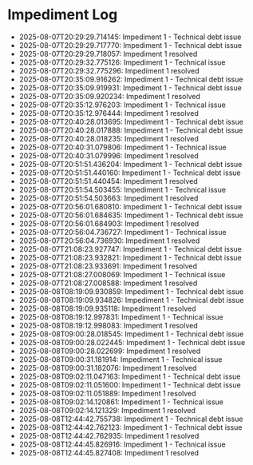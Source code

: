 # Impediment Log

- 2025-08-07T20:29:29.714145: Impediment 1 - Technical debt issue
- 2025-08-07T20:29:29.717770: Impediment 1 - Technical debt issue
- 2025-08-07T20:29:29.718057: Impediment 1 resolved
- 2025-08-07T20:29:32.775126: Impediment 1 - Technical issue
- 2025-08-07T20:29:32.775296: Impediment 1 resolved
- 2025-08-07T20:35:09.916262: Impediment 1 - Technical debt issue
- 2025-08-07T20:35:09.919931: Impediment 1 - Technical debt issue
- 2025-08-07T20:35:09.920234: Impediment 1 resolved
- 2025-08-07T20:35:12.976203: Impediment 1 - Technical issue
- 2025-08-07T20:35:12.976444: Impediment 1 resolved
- 2025-08-07T20:40:28.013695: Impediment 1 - Technical debt issue
- 2025-08-07T20:40:28.017888: Impediment 1 - Technical debt issue
- 2025-08-07T20:40:28.018235: Impediment 1 resolved
- 2025-08-07T20:40:31.079806: Impediment 1 - Technical issue
- 2025-08-07T20:40:31.079996: Impediment 1 resolved
- 2025-08-07T20:51:51.436204: Impediment 1 - Technical debt issue
- 2025-08-07T20:51:51.440160: Impediment 1 - Technical debt issue
- 2025-08-07T20:51:51.440454: Impediment 1 resolved
- 2025-08-07T20:51:54.503455: Impediment 1 - Technical issue
- 2025-08-07T20:51:54.503663: Impediment 1 resolved
- 2025-08-07T20:56:01.680810: Impediment 1 - Technical debt issue
- 2025-08-07T20:56:01.684635: Impediment 1 - Technical debt issue
- 2025-08-07T20:56:01.684903: Impediment 1 resolved
- 2025-08-07T20:56:04.736727: Impediment 1 - Technical issue
- 2025-08-07T20:56:04.736930: Impediment 1 resolved
- 2025-08-07T21:08:23.927747: Impediment 1 - Technical debt issue
- 2025-08-07T21:08:23.932821: Impediment 1 - Technical debt issue
- 2025-08-07T21:08:23.933691: Impediment 1 resolved
- 2025-08-07T21:08:27.008069: Impediment 1 - Technical issue
- 2025-08-07T21:08:27.008588: Impediment 1 resolved
- 2025-08-08T08:19:09.930859: Impediment 1 - Technical debt issue
- 2025-08-08T08:19:09.934826: Impediment 1 - Technical debt issue
- 2025-08-08T08:19:09.935118: Impediment 1 resolved
- 2025-08-08T08:19:12.997831: Impediment 1 - Technical issue
- 2025-08-08T08:19:12.998083: Impediment 1 resolved
- 2025-08-08T09:00:28.018545: Impediment 1 - Technical debt issue
- 2025-08-08T09:00:28.022445: Impediment 1 - Technical debt issue
- 2025-08-08T09:00:28.022699: Impediment 1 resolved
- 2025-08-08T09:00:31.181914: Impediment 1 - Technical issue
- 2025-08-08T09:00:31.182076: Impediment 1 resolved
- 2025-08-08T09:02:11.047163: Impediment 1 - Technical debt issue
- 2025-08-08T09:02:11.051600: Impediment 1 - Technical debt issue
- 2025-08-08T09:02:11.051889: Impediment 1 resolved
- 2025-08-08T09:02:14.120861: Impediment 1 - Technical issue
- 2025-08-08T09:02:14.121329: Impediment 1 resolved
- 2025-08-08T12:44:42.755738: Impediment 1 - Technical debt issue
- 2025-08-08T12:44:42.762123: Impediment 1 - Technical debt issue
- 2025-08-08T12:44:42.762935: Impediment 1 resolved
- 2025-08-08T12:44:45.826916: Impediment 1 - Technical issue
- 2025-08-08T12:44:45.827408: Impediment 1 resolved
